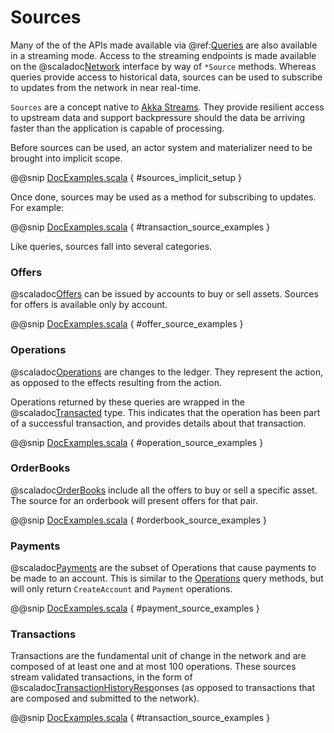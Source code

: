 # Sources

Many of the of the APIs made available via @ref:[Queries](queries.md) are also available in a streaming mode. Access
to the streaming endpoints is made available on the @scaladoc[Network](stellar.sdk.Network) interface by way of
`*Source` methods. Whereas queries provide access to historical data, sources can be used to subscribe to updates from
the network in near real-time.

`Sources` are a concept native to [Akka Streams](https://doc.akka.io/docs/akka/current/stream/stream-flows-and-basics.html#introduction).
They provide resilient access to upstream data and support backpressure should the data be arriving faster than the
application is capable of processing.

Before sources can be used, an actor system and materializer need to be brought into implicit scope.

@@snip [DocExamples.scala](../../test/scala/stellar/sdk/DocExamples.scala) { #sources_implicit_setup }

Once done, sources may be used as a method for subscribing to updates. For example:

@@snip [DocExamples.scala](../../test/scala/stellar/sdk/DocExamples.scala) { #transaction_source_examples }


Like queries, sources fall into several categories.

### Offers

@scaladoc[Offers](stellar.sdk.resp.OfferResp) can be issued by accounts to buy or sell assets. Sources for offers
is available only by account.

@@snip [DocExamples.scala](../../test/scala/stellar/sdk/DocExamples.scala) { #offer_source_examples }


### Operations

@scaladoc[Operations](stellar.sdk.resp.Operation) are changes to the ledger. They represent the action, as opposed to
the effects resulting from the action.

Operations returned by these queries are wrapped in the @scaladoc[Transacted](stellar.sdk.op.Transacted) type. This indicates
that the operation has been part of a successful transaction, and provides details about that transaction.

@@snip [DocExamples.scala](../../test/scala/stellar/sdk/DocExamples.scala) { #operation_source_examples }


### OrderBooks

@scaladoc[OrderBooks](stellar.sdk.OrderBook) include all the offers to buy or sell a specific asset. The source for an
orderbook will present offers for that pair.

@@snip [DocExamples.scala](../../test/scala/stellar/sdk/DocExamples.scala) { #orderbook_source_examples }


### Payments

@scaladoc[Payments](stellar.sdk.op.PayOperation) are the subset of Operations that cause payments to be made to an
account. This is similar to the [Operations](#operations) query methods, but will only return `CreateAccount` and
`Payment` operations.

@@snip [DocExamples.scala](../../test/scala/stellar/sdk/DocExamples.scala) { #payment_source_examples }


### Transactions

Transactions are the fundamental unit of change in the network and are composed of at least one and at most 100 operations.
These sources stream validated transactions, in the form of @scaladoc[TransactionHistoryResp](stellar.sdk.resp.TransactionHistoryResp)onses
(as opposed to transactions that are composed and submitted to the network).

@@snip [DocExamples.scala](../../test/scala/stellar/sdk/DocExamples.scala) { #transaction_source_examples }
